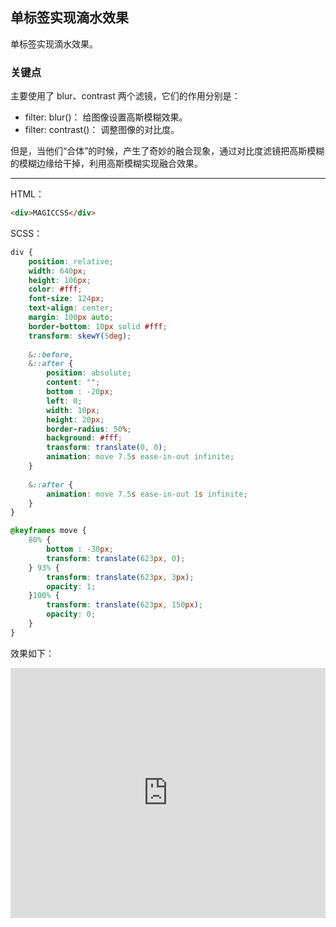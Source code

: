 ## 单标签实现滴水效果

单标签实现滴水效果。

### 关键点 

主要使用了 blur、contrast 两个滤镜，它们的作用分别是：

+ filter: blur()： 给图像设置高斯模糊效果。
+ filter: contrast()： 调整图像的对比度。

但是，当他们“合体”的时候，产生了奇妙的融合现象，通过对比度滤镜把高斯模糊的模糊边缘给干掉，利用高斯模糊实现融合效果。

----

HTML：

```HTML
<div>MAGICCSS</div>
```

SCSS：
```scss
div {
    position: relative;
    width: 640px;
    height: 106px;
    color: #fff;
    font-size: 124px;
    text-align: center;
    margin: 100px auto;
    border-bottom: 10px solid #fff;
    transform: skewY(5deg);
    
    &::before,
    &::after {
        position: absolute;
        content: "";
        bottom : -20px;
        left: 0;
        width: 10px;
        height: 20px;
        border-radius: 50%;
        background: #fff;
        transform: translate(0, 0);
        animation: move 7.5s ease-in-out infinite;
    }
    
    &::after {
        animation: move 7.5s ease-in-out 1s infinite;
    }
}

@keyframes move {
    80% {        
        bottom : -30px;
        transform: translate(623px, 0);
    } 93% {
        transform: translate(623px, 3px);
        opacity: 1;
    }100% {
        transform: translate(623px, 150px);
        opacity: 0;
    }
}
```

效果如下：

<iframe height="400" style="width: 100%;" scrolling="no" title="单标签实现滴水效果" src="https://codepen.io/Chokcoco/embed/gZVjJw?height=400&theme-id=default&default-tab=result" frameborder="no" allowtransparency="true" allowfullscreen="true">
  See the Pen <a href='https://codepen.io/Chokcoco/pen/gZVjJw'>单标签实现滴水效果</a> by Chokcoco
  (<a href='https://codepen.io/Chokcoco'>@Chokcoco</a>) on <a href='https://codepen.io'>CodePen</a>.
</iframe>